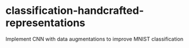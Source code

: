# classification-handcrafted-representations
Implement CNN with data augmentations to improve MNIST classification
